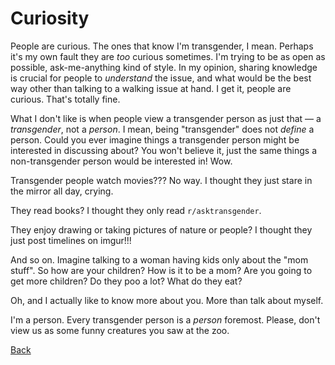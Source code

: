 # Curiosity

People are curious. The ones that know I'm transgender, I mean.
Perhaps it's my own fault they are *too* curious sometimes.
I'm trying to be as open as possible, ask-me-anything kind of style.
In my opinion, sharing knowledge is crucial for people to *understand* the issue,
and what would be the best way other than talking to a walking issue at hand.
I get it, people are curious. That's totally fine.

What I don't like is when people view a transgender person as just that — a
*transgender*, not a *person*. I mean, being "transgender" does not *define*
a person. Could you ever imagine things a transgender person might be interested
in discussing about? You won't believe it, just the same things a non-transgender
person would be interested in! Wow.

Transgender people watch movies??? No way. I thought they just stare in the mirror all day, crying.

They read books? I thought they only read `r/asktransgender`.

They enjoy drawing or taking pictures of nature or people? I thought they just post timelines on imgur!!!

And so on. Imagine talking to a woman having kids only about the "mom stuff". So how are your children? How is it to be a mom? Are you going to get more children? Do they poo a lot? What do they eat?

Oh, and I actually like to know more about you. More than talk about myself.

I'm a person. Every transgender person is a *person* foremost. Please, don't view us as some
funny creatures you saw at the zoo.

[Back](index.md)
